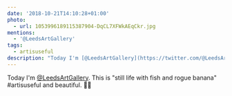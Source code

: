 ```yaml
---
date: '2018-10-21T14:10:28+01:00'
photo:
  - url: 1053996189115387904-DqCL7XFWkAEqCkr.jpg
mentions:
  - '@LeedsArtGallery'
tags:
  - artisuseful
description: "Today I'm [@LeedsArtGallery](https://twitter.com/@LeedsArtGallery). This is \"still life with fish and rogue banana\" #artisuseful and beautiful. \U0001F914\U0001F61C "
---
```

Today I'm [@LeedsArtGallery](https://twitter.com/@LeedsArtGallery). This is "still life with fish and rogue banana" #artisuseful and beautiful. 🤔😜 
